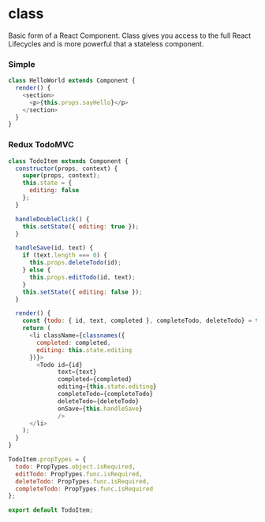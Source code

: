 # class

Basic form of a React Component. Class gives you access to the full React Lifecycles and is more powerful that a stateless component.

<link rel="stylesheet" type="text/css" href="/examples/perf/progress-bar.css"></link>

<div id="app"></div>

<script src="/examples/perf/lib/containers/class-bundle.js"></script>


### Simple

```js
class HelloWorld extends Component {
  render() {
    <section>
      <p>{this.props.sayHello}</p>
    </section>
  }
}
```

### Redux TodoMVC

```js
class TodoItem extends Component {
  constructor(props, context) {
    super(props, context);
    this.state = {
      editing: false
    };
  }

  handleDoubleClick() {
    this.setState({ editing: true });
  }

  handleSave(id, text) {
    if (text.length === 0) {
      this.props.deleteTodo(id);
    } else {
      this.props.editTodo(id, text);
    }
    this.setState({ editing: false });
  }

  render() {
    const {todo: { id, text, completed }, completeTodo, deleteTodo} = this.props;
    return (
      <li className={classnames({
        completed: completed,
        editing: this.state.editing
      })}>
        <Todo id={id}
              text={text}
              completed={completed}
              editing={this.state.editing}
              completeTodo={completeTodo}
              deleteTodo={deleteTodo}
              onSave={this.handleSave}
              />
      </li>
    );
  }
}

TodoItem.propTypes = {
  todo: PropTypes.object.isRequired,
  editTodo: PropTypes.func.isRequired,
  deleteTodo: PropTypes.func.isRequired,
  completeTodo: PropTypes.func.isRequired
};

export default TodoItem;
```
